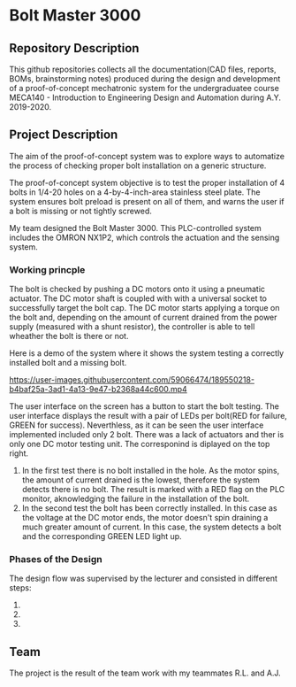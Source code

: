 # Bolt Master 3000

## Repository Description
This github repositories collects all the documentation(CAD files, reports, BOMs, brainstorming notes) produced during the design and development of a proof-of-concept mechatronic system for the undergraduatee course MECA140 - Introduction to Engineering Design and Automation during A.Y. 2019-2020.

## Project Description

The aim of the proof-of-concept system was to explore ways to automatize the process of checking proper bolt installation on a generic structure.

The proof-of-concept system objective is to test the proper installation of 4 bolts in 1/4-20 holes on a 4-by-4-inch-area stainless steel plate. The system ensures bolt preload is present on all of them, and warns the user if a bolt is missing or not tightly screwed.

My team designed the Bolt Master 3000. This PLC-controlled system includes the OMRON NX1P2, which controls the actuation and the sensing system. 

### Working princple
The bolt is checked by pushing a DC motors onto it using a pneumatic actuator. The DC motor shaft is coupled with with a universal socket to successfully target the bolt cap. The DC motor starts applying a torque on the bolt and, depending on the amount of current drained from the power supply (measured with a shunt resistor), the controller is able to tell wheather the bolt is there or not.

Here is a demo of the system where it shows the system testing a correctly installed bolt and a missing bolt.

https://user-images.githubusercontent.com/59066474/189550218-b4baf25a-3ad1-4a13-9e47-b2368a44c600.mp4

The user interface on the screen has a button to start the bolt testing. The user interface displays the result with a pair of LEDs per bolt(RED for failure, GREEN for success). Neverthless, as it can be seen the user interface implemented included only 2 bolt. There was a lack of actuators and ther is only one DC motor testing unit. The corresponind is diplayed on the top right.

1. In the first test there is no bolt installed in the hole. As the motor spins, the amount of current drained is the lowest, therefore the system detects there is no bolt. The result is marked with a RED flag on the PLC monitor, aknowledging the failure in the installation of the bolt.
2. In the second test the bolt has been correctly installed. In this case as the voltage at the DC motor ends, the motor doesn't spin draining a much greater amount of current. In this case, the system detects a bolt and the corresponding GREEN LED light up.

### Phases of the Design

The design flow was supervised by the lecturer and consisted in different steps:

1.
2.
3.

## Team 

The project is the result of the team work with my teammates R.L. and A.J. 
